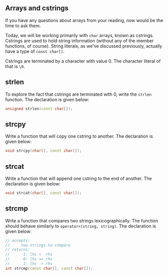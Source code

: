 Arrays and cstrings
---

If you have any questions about arrays from your reading, now would be the time to ask them.

Today, we will be working primarily with `char` arrays, known as cstrings.
Cstrings are used to hold string information (without any of the member functions, of course).
String literals, as we've discussed previously, actually have a type of `const char[]`.

Cstrings are terminated by a character with value 0.
The character literal of that is `\0`.


strlen
---

To explore the fact that cstrings are terminated with 0, write the `strlen` function.
The declaration is given below:

```c++
unsigned strlen(const char[]);
```


strcpy
---

Write a function that will copy one cstring to another.
The declaration is given below:

```c++
void strcpy(char[], const char[]);
```


strcat
---

Write a function that will append one cstring to the end of another.
The declaration is given below:

```c++
void strcat(char[], const char[]);
```


strcmp
---

Write a function that compares two strings lexicographically.
The function should behave similarly to `operator<(string, string)`.
The declaration is given below:

```c++
// accepts:
//     two strings to compare
// returns:
//     -1: lhs <  rhs
//      0: lhs == rhs
//      1: lhs  > rhs
int strcmp(const char[], const char[]);
```

